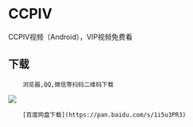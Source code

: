 # CCPIV
CCPIV视频（Android），VIP视频免费看
 
## 下载
        浏览器,QQ,微信等扫码二维码下载 
![](http://ac-QMTBhNKI.clouddn.com/e64294c2de699ed1b685.png) 
       
        [百度网盘下载](https://pan.baidu.com/s/1i5u3PR3)
